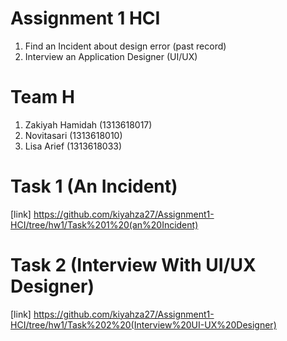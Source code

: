 # Assignment 1 HCI
   1. Find an Incident about design error (past record)
   2. Interview an Application Designer (UI/UX)

# Team H
   1. Zakiyah Hamidah (1313618017)
   2. Novitasari (1313618010)
   3. Lisa Arief (1313618033)
 
 # Task 1 (An Incident)
[link] https://github.com/kiyahza27/Assignment1-HCI/tree/hw1/Task%201%20(an%20Incident)

 # Task 2 (Interview With UI/UX Designer)
[link] https://github.com/kiyahza27/Assignment1-HCI/tree/hw1/Task%202%20(Interview%20UI-UX%20Designer)
